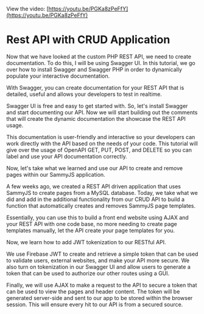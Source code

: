 View the video: [https://youtu.be/PGKa8zPeFfY](https://youtu.be/PGKa8zPeFfY)

# Rest API with CRUD Application

Now that we have looked at the custom PHP REST API, we need to create documentation. To do this, I will be using Swagger UI. In this tutorial, we go over how to install Swagger and Swagger PHP in order to dynamically populate your interactive documentation.

With Swagger, you can create documentation for your REST API that is detailed, useful and allows your developers to test in realtime.

Swagger UI is free and easy to get started with. So, let's install Swagger and start documenting our API. Now we will start building out the comments that will create the dynamic documentation the showcase the REST API usage.

This documentation is user-friendly and interactive so your developers can work directly with the API based on the needs of your code. This tutorial will give over the usage of OpenAPI GET, PUT, POST, and DELETE so you can label and use your API documentation correctly.

Now, let's take what we learned and use our API to create and remove pages within our SammyJS application.

A few weeks ago, we created a REST API driven application that uses SammyJS to create pages from a MySQL database. Today, we take what we did and add in the additional functionality from our CRUD API to build a function that automatically creates and removes SammyJS page templates.

Essentially, you can use this to build a front end website using AJAX and your REST API with one code base, no more needing to create page templates manually, let the API create your page templates for you.

Now, we learn how to add JWT tokenization to our RESTful API.

We use Firebase JWT to create and retrieve a simple token that can be used to validate users, external websites, and make your API more secure. We also turn on tokenization in our Swagger UI and allow users to generate a token that can be used to authorize our other routes using a GUI.

Finally, we will use AJAX to make a request to the API to secure a token that can be used to view the pages and header content. The token will be generated server-side and sent to our app to be stored within the browser session. This will ensure every hit to our API is from a secured source.
